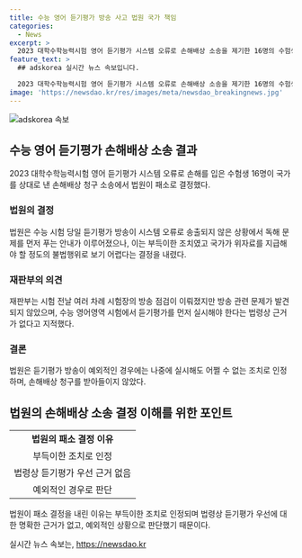 ```yaml
---
title: 수능 영어 듣기평가 방송 사고 법원 국가 책임
categories:
  - News
excerpt: >
  2023 대학수학능력시험 영어 듣기평가 시스템 오류로 손해배상 소송을 제기한 16명의 수험생이 패소 판결을 받았다. 고등법원은 국가의 불법행위를 인정하기 어렵다고 판단하며, 시험 전 철저한 방송 점검이 이뤄졌음에도 방송 오류는 발견되지 않았다고 밝혔다. 법원은 듣기평가가 먼저 실시되어야 하는 법적 근거가 없으며, 예외적인 상황에서는 나중에 실시하는 것이 부득이한 조치라고 판단했다. (요약문 완료)
feature_text: >
  ## adskorea 실시간 뉴스 속보입니다.

  2023 대학수학능력시험 영어 듣기평가 시스템 오류로 손해배상 소송을 제기한 16명의 수험생이 패소 판결을 받았다. 고등법원은 국가의 불법행위를 인정하기 어렵다고 판단하며, 시험 전 철저한 방송 점검이 이뤄졌음에도 방송 오류는 발견되지 않았다고 밝혔다. 법원은 듣기평가가 먼저 실시되어야 하는 법적 근거가 없으며, 예외적인 상황에서는 나중에 실시하는 것이 부득이한 조치라고 판단했다. (요약문 완료)
image: 'https://newsdao.kr/res/images/meta/newsdao_breakingnews.jpg'
---
```


<p><img src="https://newsdao.kr/res/images/meta/newsdao_breakingnews.jpg" alt="adskorea 속보" /></p>

<h2 data-ke-size="size26">수능 영어 듣기평가 손해배상 소송 결과</h2>

<p data-ke-size="size16">2023 대학수학능력시험 영어 듣기평가 시스템 오류로 손해를 입은 수험생 16명이 국가를 상대로 낸 손해배상 청구 소송에서 법원이 패소로 결정했다.</p>

<h3>법원의 결정</h3>

<p data-ke-size="size16">법원은 수능 시험 당일 듣기평가 방송이 시스템 오류로 송출되지 않은 상황에서 독해 문제를 먼저 푸는 안내가 이루어졌으나, 이는 부득이한 조치였고 국가가 위자료를 지급해야 할 정도의 불법행위로 보기 어렵다는 결정을 내렸다.</p>

<h3>재판부의 의견</h3>

<p data-ke-size="size16">재판부는 시험 전날 여러 차례 시험장의 방송 점검이 이뤄졌지만 방송 관련 문제가 발견되지 않았으며, 수능 영어영역 시험에서 듣기평가를 먼저 실시해야 한다는 법령상 근거가 없다고 지적했다.</p>

<h3>결론</h3>

<p data-ke-size="size16">법원은 듣기평가 방송이 예외적인 경우에는 나중에 실시해도 어쩔 수 없는 조치로 인정하며, 손해배상 청구를 받아들이지 않았다.</p>

<h2 data-ke-size="size26">법원의 손해배상 소송 결정 이해를 위한 포인트</h2>

<table>
    <tr>
        <td style="text-align: center; height: 17px;"><b>법원의 패소 결정 이유</b></td>
    </tr>
    <tr>
        <td style="text-align: center; height: 17px;">부득이한 조치로 인정</td>
    </tr>
    <tr>
        <td style="text-align: center; height: 17px;">법령상 듣기평가 우선 근거 없음</td>
    </tr>
    <tr>
        <td style="text-align: center; height: 17px;">예외적인 경우로 판단</td>
    </tr>
</table>

<p data-ke-size="size16">법원이 패소 결정을 내린 이유는 부득이한 조치로 인정되며 법령상 듣기평가 우선에 대한 명확한 근거가 없고, 예외적인 상황으로 판단했기 때문이다.</p>
실시간 뉴스 속보는, <a href="https://newsdao.kr" rel="dofollow">https://newsdao.kr</a>


